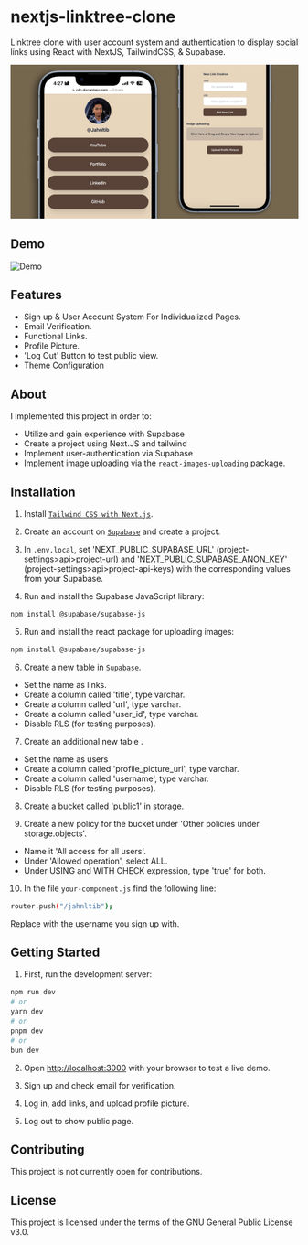 # nextjs-linktree-clone 

Linktree clone with user account system and authentication to display social links using React with NextJS, TailwindCSS, & Supabase.

![Example](images/screenshot1.png)

## Demo 
![Demo](images/demo.gif)

## Features 
- Sign up & User Account System For Individualized Pages.
- Email Verification.
- Functional Links.
- Profile Picture.
- 'Log Out' Button to test public view.
- Theme Configuration

## About 

I implemented this project in order to:
- Utilize and gain experience with Supabase
- Create a project using Next.JS and tailwind
- Implement user-authentication via Supabase 
- Implement image uploading via the [`react-images-uploading`](https://www.npmjs.com/package/react-images-uploading) package.

## Installation 

1. Install [`Tailwind CSS with Next.js`](https://tailwindcss.com/docs/guides/nextjs).

2. Create an account on [`Supabase`](https://supabase.com) and create a project.

3. In `.env.local`, set 'NEXT_PUBLIC_SUPABASE_URL' (project-settings>api>project-url) and 'NEXT_PUBLIC_SUPABASE_ANON_KEY' (project-settings>api>project-api-keys) with the corresponding values from your Supabase.

4. Run and install the Supabase JavaScript library:
```bash
npm install @supabase/supabase-js
```

5. Run and install the react package for uploading images: 
```bash
npm install @supabase/supabase-js
```

6. Create a new table in [`Supabase`](https://supabase.com).
- Set the name as links.
- Create a column called 'title', type varchar.
- Create a column called 'url', type varchar.
- Create a column called 'user_id', type varchar.
- Disable RLS (for testing purposes).

7. Create an additional new table .
- Set the name as users
- Create a column called 'profile_picture_url', type varchar.
- Create a column called 'username', type varchar.
- Disable RLS (for testing purposes).

8. Create a bucket called 'public1' in storage.

9. Create a new policy for the bucket under 'Other policies under storage.objects'.
- Name it 'All access for all users'.
- Under 'Allowed operation', select ALL.
- Under USING and WITH CHECK expression, type 'true' for both.

10. In the file `your-component.js` find the following line:
```Bash
router.push("/jahnltib");
```
Replace with the username you sign up with.


## Getting Started 

1. First, run the development server:

```bash
npm run dev
# or
yarn dev
# or
pnpm dev
# or
bun dev
```

2. Open [http://localhost:3000](http://localhost:3000) with your browser to test a live demo.

3. Sign up and check email for verification.

4. Log in, add links, and upload profile picture.

5. Log out to show public page.

## Contributing 

This project is not currently open for contributions.

## License 

This project is licensed under the terms of the GNU General Public License v3.0.
